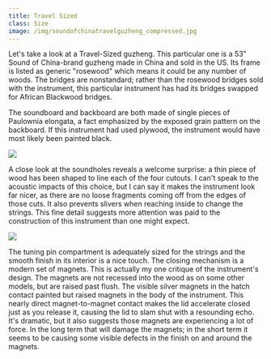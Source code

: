 ```yaml
---
title: Travel Sized
class: Size
image: /img/soundofchinatravelguzheng_compressed.jpg
---
```

Let's take a look at a Travel-Sized guzheng. This particular one is a 53" Sound of China-brand guzheng made in China and sold in the US. Its frame is listed as generic "rosewood" which means it could be any number of woods. The bridges are nonstandard; rather than the rosewood bridges sold with the instrument, this particular instrument has had its bridges swapped for African Blackwood bridges.

The soundboard and backboard are both made of single pieces of Paulownia elongata, a fact emphasized by the exposed grain pattern on the backboard. If this instrument had used plywood, the instrument would have most likely been painted black.

![](/img/soctravelguzhengback-2.jpg)

A close look at the soundholes reveals a welcome surprise: a thin piece of wood has been shaped to line each of the four cutouts. I can't speak to the acoustic impacts of this choice, but I can say it makes the instrument look far nicer, as there are no loose fragments coming off from the edges of those cuts. It also prevents slivers when reaching inside to change the strings. This fine detail suggests more attention was paid to the construction of this instrument than one might expect.

![](/img/soctravelguzhengpins-2.jpg)

The tuning pin compartment is adequately sized for the strings and the smooth finish in its interior is a nice touch. The closing mechanism is a modern set of magnets. This is actually my one critique of the instrument's design. The magnets are not recessed into the wood as on some other models, but are raised past flush. The visible silver magnets in the hatch contact painted but raised magnets in the body of the instrument. This nearly direct magnet-to-magnet contact makes the lid accelerate closed just as you release it, causing the lid to slam shut with a resounding echo. It's dramatic, but it also suggests those magnets are experiencing a lot of force. In the long term that will damage the magnets; in the short term it seems to be causing some visible defects in the finish on and around the magnets.
